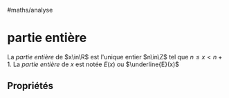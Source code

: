 #maths/analyse 
# partie entière
La _partie entière_ de $x\in\R$ est l'unique entier $n\in\Z$ tel que $n \leq x < n+1$.
La _partie entière_ de $x$ est notée $E(x)$ ou $\underline{E}(x)$


## Propriétés
